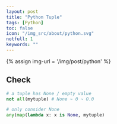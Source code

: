 ```yaml
---
layout: post
title: "Python Tuple"
tags: [Python]
toc: false
icon: "/img_src/about/python.svg"
notfull: 1
keywords: ""
---
```


{% assign img-url = '/img/post/python' %}

## Check

~~~ python
# a tuple has None / empty value
not all(mytuple) # None ~ 0 ~ O.0

# only consider None
any(map(lambda x: x is None, mytuple)
~~~